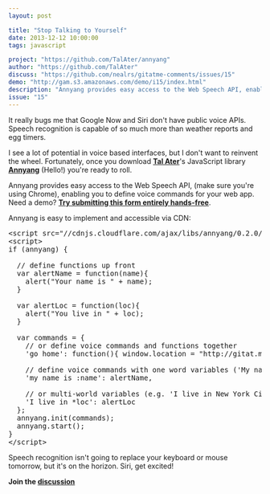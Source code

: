 ```yaml
---
layout: post

title: "Stop Talking to Yourself"
date: 2013-12-12 10:00:00
tags: javascript

project: "https://github.com/TalAter/annyang"
author: "https://github.com/TalAter"
discuss: "https://github.com/nealrs/gitatme-comments/issues/15"
demo: "http://gam.s3.amazonaws.com/demo/i15/index.html"
description: "Annyang provides easy access to the Web Speech API, enabling you to define voice commands for your web app."
issue: "15"
---
```


It really bugs me that Google Now and Siri don't have public voice APIs. Speech recognition is capable of so much more than weather reports and egg timers.

I see a lot of potential in voice based interfaces, but I don't want to reinvent the wheel. Fortunately, once you download <strong><a href="{{ page.author }}" target="_blank" title="Tal Ater">Tal Ater</a></strong>'s JavaScript library <strong><a href="{{ page.project }}" target="_blank" title="Annyang on GitHub">Annyang</a></strong> (Hello!) you're ready to roll.

Annyang provides easy access to the Web Speech API, (make sure you're using Chrome), enabling you to define voice commands for your web app. Need a demo? <strong><a href="{{ page.demo }}" target="_blank" title="Annyang Demo">Try submitting this form entirely hands-free</a></strong>.

Annyang is easy to implement and accessible via CDN:

<pre class="prettyprint lang-html">
&lt;script src="//cdnjs.cloudflare.com/ajax/libs/annyang/0.2.0/annyang.min.js"&gt;&lt;/script&gt;
&lt;script&gt;
if (annyang) {

&nbsp;&nbsp;// define functions up front
&nbsp;&nbsp;var alertName = function(name){
&nbsp;&nbsp;&nbsp;&nbsp;alert("Your name is " + name);
&nbsp;&nbsp;}
	
&nbsp;&nbsp;var alertLoc = function(loc){
&nbsp;&nbsp;&nbsp;&nbsp;alert("You live in " + loc);
&nbsp;&nbsp;}
	
&nbsp;&nbsp;var commands = {
&nbsp;&nbsp;&nbsp;&nbsp;// or define voice commands and functions together
&nbsp;&nbsp;&nbsp;&nbsp;'go home': function(){ window.location = "http://gitat.me";},
		
&nbsp;&nbsp;&nbsp;&nbsp;// define voice commands with one word variables ('My name is Neal')
&nbsp;&nbsp;&nbsp;&nbsp;'my name is :name': alertName,
		
&nbsp;&nbsp;&nbsp;&nbsp;// or multi-world variables (e.g. 'I live in New York City')
&nbsp;&nbsp;&nbsp;&nbsp;'I live in *loc': alertLoc
&nbsp;&nbsp;};
&nbsp;&nbsp;annyang.init(commands);
&nbsp;&nbsp;annyang.start();
}
&lt;/script&gt;
</pre>

Speech recognition isn't going to replace your keyboard or mouse tomorrow, but it's on the horizon. Siri, get excited!

<p><strong>Join the <a class = "nodeco" href="{{ page.url }}#comments" title="Discuss this issue of Git @ Me online"><i class="icon-comments icon-large "></i> discussion</a></strong></p>
